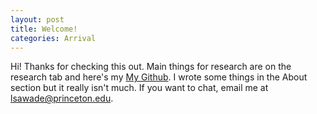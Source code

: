 ```yaml
---
layout: post
title: Welcome!
categories: Arrival
---
```


Hi! Thanks for checking this out. Main things for research are on the research
tab and here's my [My Github](https://github.com/lsawade). I wrote some things 
in the About section but it really isn't much. If you want to chat, email me at
[lsawade@princeton.edu](mailto:lsawade@princeton.edu).